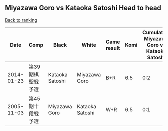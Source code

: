 ## Miyazawa Goro vs Kataoka Satoshi Head to head

[Back to ranking](../../index.md)




| **Date** | **Comp** | **Black** | **White** | **Game result** | **Komi** | **Cumulative Miyazawa Goro vs Kataoka Satoshi** | **Miyazawa Goro streak** | **Kataoka Satoshi streak** | 
| --- | --- | --- | --- | --- | --- | --- | --- | --- |
| 2014-01-23 | 第39期棋聖戦予選 | Kataoka Satoshi | Miyazawa Goro | B+R | 6.5 | 0:2 | 0 | 2 | 
| 2005-11-03 | 第45期十段戦予選 | Miyazawa Goro | Kataoka Satoshi | W+R | 6.5 | 0:1 | 0 | 1 |




